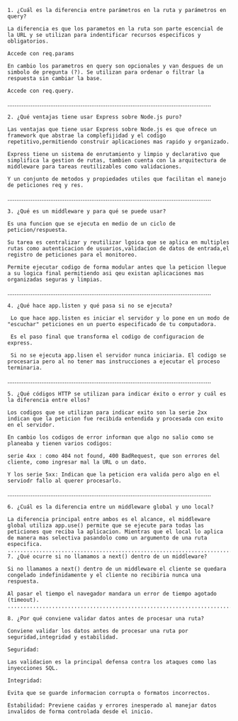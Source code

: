     1. ¿Cuál es la diferencia entre parámetros en la ruta y parámetros en query?

    La diferencia es que los parametos en la ruta son parte escencial de la URL y se utilizan para indentificar recursos especificos y obligatorios.
    
    Accede con req.params

    En cambio los parametros en query son opcionales y van despues de un simbolo de pregunta (?). Se utilizan para ordenar o filtrar la respuesta sin cambiar la base.

    Accede con req.query.
..................................................................................................................

    2. ¿Qué ventajas tiene usar Express sobre Node.js puro?

    Las ventajas que tiene usar Express sobre Node.js es que ofrece un framework que abstrae la complefijidad y el codigo repetitivo,permitiendo construir aplicaciones mas rapido y organizado.

    Express tiene un sistema de enrutamiento y limpio y declarativo que simplifica la gestion de rutas, tambien cuenta con la arquitectura de middleware para tareas reutilizables como validaciones.
    
    Y un conjunto de metodos y propiedades utiles que facilitan el manejo de peticiones req y res.
..................................................................................................................

    3. ¿Qué es un middleware y para qué se puede usar?

    Es una funcion que se ejecuta en medio de un ciclo de peticion/respuesta.
     
    Su tarea es centralizar y reutilizar lgoica que se aplica en multiples rutas como autenticacion de usuarios,validacion de datos de entrada,el registro de peticiones para el monitoreo.

    Permite ejecutar codigo de forma modular antes que la peticion llegue a su logica final permitiendo asi qeu existan aplicaciones mas organizadas seguras y limpias.
..................................................................................................................

    4. ¿Qué hace app.listen y qué pasa si no se ejecuta?

     Lo que hace app.listen es iniciar el servidor y lo pone en un modo de "escuchar" peticiones en un puerto especificado de tu computadora.

     Es el paso final que transforma el codigo de configuracion de express.

     Si no se ejecuta app.lisen el servidor nunca iniciaria. El codigo se procesaria pero al no tener mas instrucciones a ejecutar el proceso terminaria.
..................................................................................................................

    5. ¿Qué códigos HTTP se utilizan para indicar éxito o error y cuál es la diferencia entre ellos?

    Los codigos que se utilizan para indicar exito son la serie 2xx indican que la peticion fue recibida entendida y procesada con exito en el servidor.

    En cambio los codigos de error informan que algo no salio como se planeaba y tienen varios codigos: 

    serie 4xx : como 404 not found, 400 BadRequest, que son errores del cliente, como ingresar mal la URL o un dato.

    Y los serie 5xx: Indican que la peticion era valida pero algo en el serviodr fallo al querer procesarlo.

..................................................................................................................

    6. ¿Cuál es la diferencia entre un middleware global y uno local?

    La diferencia principal entre ambos es el alcance, el middleware global utiliza app.use() permite que se ejecute para todas las peticiones que reciba la aplicacion. Mientras que el local lo aplica de manera mas selectiva pasandolo como un argumento de una ruta especifica.
    ..........................................................................................................
    7. ¿Qué ocurre si no llamamos a next() dentro de un middleware?

    Si no llamamos a next() dentro de un middleware el cliente se quedara congelado indefinidamente y el cliente no recibiria nunca una respuesta. 

    Al pasar el tiempo el navegador mandara un error de tiempo agotado (timeout).
    ..........................................................................................................

    8. ¿Por qué conviene validar datos antes de procesar una ruta?

    Conviene validar los datos antes de procesar una ruta por seguridad,integridad y estabilidad.

    Seguridad:

    Las validacion es la principal defensa contra los ataques como las inyecciones SQL.

    Integridad: 

    Evita que se guarde informacion corrupta o formatos incorrectos.

    Estabilidad: Previene caidas y errores inesperado al manejar datos invalidos de forma controlada desde el inicio.

